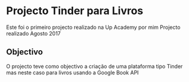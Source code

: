 # Projecto Tinder para Livros

Este foi o primeiro projecto realizado na Up Academy por mim
Projecto realizado Agosto 2017

## Objectivo

O projecto teve como objectivo a criação de uma plataforma tipo Tinder mas neste caso para livros usando a Google Book API 

